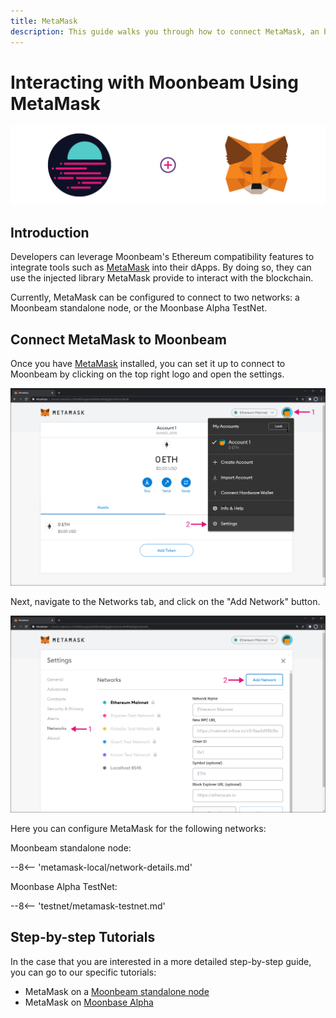 ```yaml
---
title: MetaMask
description: This guide walks you through how to connect MetaMask, an browser based Ethereum wallet, to Moonbeam.
---
```


# Interacting with Moonbeam Using MetaMask

![Intro diagram](/images/metamask/integrations-metamask-0.png)

## Introduction

Developers can leverage Moonbeam's Ethereum compatibility features to integrate tools such as [MetaMask](https://metamask.io/) into their dApps. By doing so, they can use the injected library MetaMask provide to interact with the blockchain.

Currently, MetaMask can be configured to connect to two networks: a Moonbeam standalone node, or the Moonbase Alpha TestNet. 

## Connect MetaMask to Moonbeam

Once you have [MetaMask](https://metamask.io/) installed, you can set it up to connect to Moonbeam by clicking on the top right logo and open the settings.

![MetaMask3](/images/testnet/testnet-metamask3.png)

Next, navigate to the Networks tab, and click on the "Add Network" button.

![MetaMask4](/images/testnet/testnet-metamask4.png)

Here you can configure MetaMask for the following networks:

Moonbeam standalone node:

--8<-- 'metamask-local/network-details.md'

Moonbase Alpha TestNet:

--8<-- 'testnet/metamask-testnet.md'

## Step-by-step Tutorials

In the case that you are interested in a more detailed step-by-step guide, you can go to our specific tutorials:

 - MetaMask on a [Moonbeam standalone node](/getting-started/local-node/using-metamask/)
 - MetaMask on [Moonbase Alpha](/getting-started/testnet/metamask/)